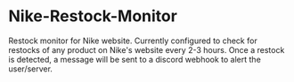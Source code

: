 # Nike-Restock-Monitor
Restock monitor for Nike website.
Currently configured to check for restocks of any product on Nike's website every 2-3 hours.
Once a restock is detected, a message will be sent to a discord webhook to alert the user/server.
